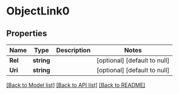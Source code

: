 # ObjectLink0

## Properties
Name | Type | Description | Notes
------------ | ------------- | ------------- | -------------
**Rel** | **string** |  | [optional] [default to null]
**Uri** | **string** |  | [optional] [default to null]

[[Back to Model list]](../README.md#documentation-for-models) [[Back to API list]](../README.md#documentation-for-api-endpoints) [[Back to README]](../README.md)

